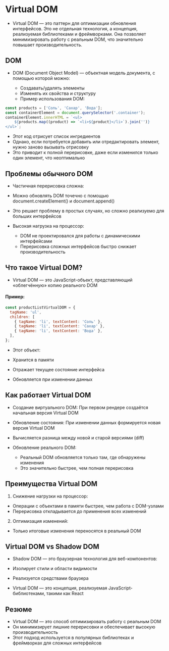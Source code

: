# Virtual DOM

- Virtual DOM — это паттерн для оптимизации обновления интерфейсов. Это не отдельная технология, а концепция, реализуемая библиотеками и фреймворками. Она позволяет минимизировать работу с реальным DOM, что значительно повышает производительность.

## DOM

- DOM (Document Object Model) — объектная модель документа, с помощью которой можно:

  - Создавать/удалять элементы
  - Изменять их свойства и структуру
  - Пример использования DOM:

```js
const products = ['Соль', 'Сахар', 'Вода'];
const containerElement = document.querySelector('.container');
containerElement.innerHTML = `<ul>
    ${products.map((product) => `<li>${product}</li>`).join('')}
</ul>`;
```

- Этот код отрисует список ингредиентов
- Однако, если потребуется добавить или отредактировать элемент, нужно заново вызывать отрисовку
- Это приводит к полной перерисовке, даже если изменился только один элемент, что неоптимально

## Проблемы обычного DOM

- Частичная перерисовка сложна:

- Можно обновлять DOM точечно с помощью document.createElement() и document.append()
- Это решает проблему в простых случаях, но сложно реализуемо для больших интерфейсов

- Высокая нагрузка на процессор:

  - DOM не проектировался для работы с динамическими интерфейсами
  - Перерисовка сложных интерфейсов быстро снижает производительность

## Что такое Virtual DOM?

- Virtual DOM — это JavaScript-объект, представляющий «облегчённую» копию реального DOM

#### Пример:

```js
const productListVirtualDOM = {
  tagName: 'ul',
  children: [
    { tagName: 'li', textContent: 'Соль' },
    { tagName: 'li', textContent: 'Сахар' },
    { tagName: 'li', textContent: 'Вода' },
  ],
};
```

- Этот объект:

- Хранится в памяти
- Отражает текущее состояние интерфейса
- Обновляется при изменении данных

## Как работает Virtual DOM

- Создание виртуального DOM: При первом рендере создаётся начальная версия Virtual DOM

- Обновление состояния: При изменении данных формируется новая версия Virtual DOM
- Вычисляется разница между новой и старой версиями (diff)

- Обновление реального DOM:

  - Реальный DOM обновляется только там, где обнаружены изменения
  - Это значительно быстрее, чем полная перерисовка

## Преимущества Virtual DOM

1. Снижение нагрузки на процессор:

- Операции с объектами в памяти быстрее, чем работа с DOM-узлами
- Перерисовка откладывается до применения всех изменений

2. Оптимизация изменений:

- Только итоговые изменения переносятся в реальный DOM

## Virtual DOM vs Shadow DOM

- Shadow DOM — это браузерная технология для веб-компонентов:

- Изолирует стили и области видимости
- Реализуется средствами браузера
- Virtual DOM — это концепция, реализуемая JavaScript-библиотеками, такими как React

## Резюме

- Virtual DOM — это способ оптимизировать работу с реальным DOM
- Он минимизирует лишние перерисовки и обеспечивает высокую производительность
- Этот подход используется в популярных библиотеках и фреймворках для сложных интерфейсов
